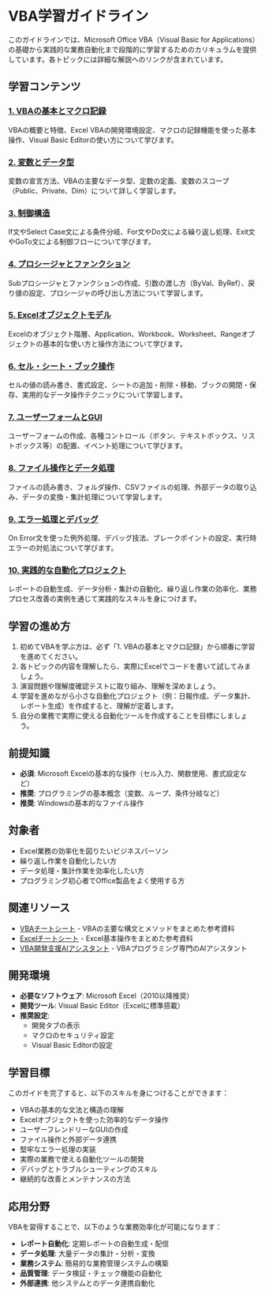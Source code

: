 # VBA学習ガイドライン

このガイドラインでは、Microsoft Office VBA（Visual Basic for Applications）の基礎から実践的な業務自動化まで段階的に学習するためのカリキュラムを提供しています。各トピックには詳細な解説へのリンクが含まれています。

## 学習コンテンツ

### [1. VBAの基本とマクロ記録](https://fcircle-biz.github.io/tech_docs/guide/office/vba/vba-learning-material-1.html)
VBAの概要と特徴、Excel VBAの開発環境設定、マクロの記録機能を使った基本操作、Visual Basic Editorの使い方について学びます。

### [2. 変数とデータ型](https://fcircle-biz.github.io/tech_docs/guide/office/vba/vba-learning-material-2.html)
変数の宣言方法、VBAの主要なデータ型、定数の定義、変数のスコープ（Public、Private、Dim）について詳しく学習します。

### [3. 制御構造](https://fcircle-biz.github.io/tech_docs/guide/office/vba/vba-learning-material-3.html)
If文やSelect Case文による条件分岐、For文やDo文による繰り返し処理、Exit文やGoTo文による制御フローについて学びます。

### [4. プロシージャとファンクション](https://fcircle-biz.github.io/tech_docs/guide/office/vba/vba-learning-material-4.html)
Subプロシージャとファンクションの作成、引数の渡し方（ByVal、ByRef）、戻り値の設定、プロシージャの呼び出し方法について学習します。

### [5. Excelオブジェクトモデル](https://fcircle-biz.github.io/tech_docs/guide/office/vba/vba-learning-material-5.html)
Excelのオブジェクト階層、Application、Workbook、Worksheet、Rangeオブジェクトの基本的な使い方と操作方法について学びます。

### [6. セル・シート・ブック操作](https://fcircle-biz.github.io/tech_docs/guide/office/vba/vba-learning-material-6.html)
セルの値の読み書き、書式設定、シートの追加・削除・移動、ブックの開閉・保存、実用的なデータ操作テクニックについて学習します。

### [7. ユーザーフォームとGUI](https://fcircle-biz.github.io/tech_docs/guide/office/vba/vba-learning-material-7.html)
ユーザーフォームの作成、各種コントロール（ボタン、テキストボックス、リストボックス等）の配置、イベント処理について学びます。

### [8. ファイル操作とデータ処理](https://fcircle-biz.github.io/tech_docs/guide/office/vba/vba-learning-material-8.html)
ファイルの読み書き、フォルダ操作、CSVファイルの処理、外部データの取り込み、データの変換・集計処理について学習します。

### [9. エラー処理とデバッグ](https://fcircle-biz.github.io/tech_docs/guide/office/vba/vba-learning-material-9.html)
On Error文を使った例外処理、デバッグ技法、ブレークポイントの設定、実行時エラーの対処法について学びます。

### [10. 実践的な自動化プロジェクト](https://fcircle-biz.github.io/tech_docs/guide/office/vba/vba-learning-material-10.html)
レポートの自動生成、データ分析・集計の自動化、繰り返し作業の効率化、業務プロセス改善の実例を通じて実践的なスキルを身につけます。

## 学習の進め方

1. 初めてVBAを学ぶ方は、必ず「1. VBAの基本とマクロ記録」から順番に学習を進めてください。
2. 各トピックの内容を理解したら、実際にExcelでコードを書いて試してみましょう。
3. 演習問題や理解度確認テストに取り組み、理解を深めましょう。
4. 学習を進めながら小さな自動化プロジェクト（例：日報作成、データ集計、レポート生成）を作成すると、理解が定着します。
5. 自分の業務で実際に使える自動化ツールを作成することを目標にしましょう。

## 前提知識

- **必須**: Microsoft Excelの基本的な操作（セル入力、関数使用、書式設定など）
- **推奨**: プログラミングの基本概念（変数、ループ、条件分岐など）
- **推奨**: Windowsの基本的なファイル操作

## 対象者

- Excel業務の効率化を図りたいビジネスパーソン
- 繰り返し作業を自動化したい方
- データ処理・集計作業を効率化したい方
- プログラミング初心者でOffice製品をよく使用する方

## 関連リソース

- [VBAチートシート](https://fcircle-biz.github.io/tech_docs/cheatsheet/applied/vba-cheatsheet-infographic.html) - VBAの主要な構文とメソッドをまとめた参考資料
- [Excelチートシート](https://fcircle-biz.github.io/tech_docs/cheatsheet/tools/excel-cheatsheet.html) - Excel基本操作をまとめた参考資料
- [VBA開発支援AIアシスタント](https://fcircle-biz.github.io/tech_docs/prompt/vba-assistant-prompt.html) - VBAプログラミング専門のAIアシスタント

## 開発環境

- **必要なソフトウェア**: Microsoft Excel（2010以降推奨）
- **開発ツール**: Visual Basic Editor（Excelに標準搭載）
- **推奨設定**: 
  - 開発タブの表示
  - マクロのセキュリティ設定
  - Visual Basic Editorの設定

## 学習目標

このガイドを完了すると、以下のスキルを身につけることができます：

- VBAの基本的な文法と構造の理解
- Excelオブジェクトを使った効率的なデータ操作
- ユーザーフレンドリーなGUIの作成
- ファイル操作と外部データ連携
- 堅牢なエラー処理の実装
- 実際の業務で使える自動化ツールの開発
- デバッグとトラブルシューティングのスキル
- 継続的な改善とメンテナンスの方法

## 応用分野

VBAを習得することで、以下のような業務効率化が可能になります：

- **レポート自動化**: 定期レポートの自動生成・配信
- **データ処理**: 大量データの集計・分析・変換
- **業務システム**: 簡易的な業務管理システムの構築
- **品質管理**: データ検証・チェック機能の自動化
- **外部連携**: 他システムとのデータ連携自動化
